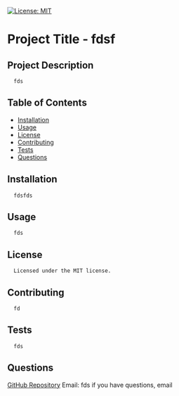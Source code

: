 [![License: MIT](https://img.shields.io/badge/License-MIT-yellow.svg)](https://opensource.org/licenses/MIT)
  
  # Project Title - fdsf
  
  
  ## Project Description
      fds
  
  ## Table of Contents
  - [Installation](#installation)
  - [Usage](#usage)
  - [License](#license)
  - [Contributing](#contributing)
  - [Tests](#tests)
  - [Questions](#questions)
  
  ## Installation
      fdsfds
  
  ## Usage
      fds
  
  ## License
      Licensed under the MIT license.
  
  ## Contributing
      fd
  
  ## Tests
      fds
  
  ## Questions
  [GitHub Repository](https//github.com/fds)
  Email: fds
  if you have questions, email
  
  